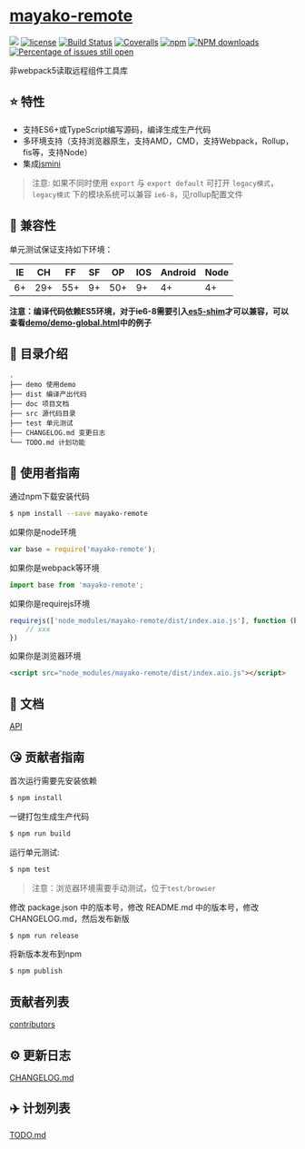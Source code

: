 # [mayako-remote](https://github.com/mayako21126/mayako-remote)
[![](https://img.shields.io/badge/Powered%20by-jslib%20base-brightgreen.svg)](https://github.com/yanhaijing/jslib-base)
[![license](https://img.shields.io/badge/license-MIT-blue.svg)](https://github.com/mayako21126/mayako-remote/blob/master/LICENSE)
[![Build Status](https://travis-ci.org/mayako21126/mayako-remote.svg?branch=master)](https://travis-ci.org/mayako21126/mayako-remote)
[![Coveralls](https://img.shields.io/coveralls/mayako21126/mayako-remote.svg)](https://coveralls.io/github/mayako21126/mayako-remote)
[![npm](https://img.shields.io/badge/npm-0.1.0-orange.svg)](https://www.npmjs.com/package/mayako-remote)
[![NPM downloads](http://img.shields.io/npm/dm/mayako-remote.svg?style=flat-square)](http://www.npmtrends.com/mayako-remote)
[![Percentage of issues still open](http://isitmaintained.com/badge/open/mayako21126/mayako-remote.svg)](http://isitmaintained.com/project/mayako21126/mayako-remote "Percentage of issues still open")

非webpack5读取远程组件工具库

## :star: 特性

- 支持ES6+或TypeScript编写源码，编译生成生产代码
- 多环境支持（支持浏览器原生，支持AMD，CMD，支持Webpack，Rollup，fis等，支持Node）
- 集成[jsmini](https://github.com/jsmini)

> 注意: 如果不同时使用 `export` 与 `export default` 可打开 `legacy模式`，`legacy模式` 下的模块系统可以兼容 `ie6-8`，见rollup配置文件

## :pill: 兼容性
单元测试保证支持如下环境：

| IE   | CH   | FF   | SF   | OP   | IOS  | Android   | Node  |
| ---- | ---- | ---- | ---- | ---- | ---- | ---- | ----- |
| 6+   | 29+ | 55+  | 9+   | 50+  | 9+   | 4+   | 4+ |

**注意：编译代码依赖ES5环境，对于ie6-8需要引入[es5-shim](http://github.com/es-shims/es5-shim/)才可以兼容，可以查看[demo/demo-global.html](./demo/demo-global.html)中的例子**

## :open_file_folder: 目录介绍

```
.
├── demo 使用demo
├── dist 编译产出代码
├── doc 项目文档
├── src 源代码目录
├── test 单元测试
├── CHANGELOG.md 变更日志
└── TODO.md 计划功能
```

## :rocket: 使用者指南

通过npm下载安装代码

```bash
$ npm install --save mayako-remote
```

如果你是node环境

```js
var base = require('mayako-remote');
```

如果你是webpack等环境

```js
import base from 'mayako-remote';
```

如果你是requirejs环境

```js
requirejs(['node_modules/mayako-remote/dist/index.aio.js'], function (base) {
    // xxx
})
```

如果你是浏览器环境

```html
<script src="node_modules/mayako-remote/dist/index.aio.js"></script>
```

## :bookmark_tabs: 文档
[API](./doc/api.md)

## :kissing_heart: 贡献者指南
首次运行需要先安装依赖

```bash
$ npm install
```

一键打包生成生产代码

```bash
$ npm run build
```

运行单元测试:

```bash
$ npm test
```

> 注意：浏览器环境需要手动测试，位于`test/browser`

修改 package.json 中的版本号，修改 README.md 中的版本号，修改 CHANGELOG.md，然后发布新版

```bash
$ npm run release
```

将新版本发布到npm

```bash
$ npm publish
```

## 贡献者列表

[contributors](https://github.com/mayako21126/mayako-remote/graphs/contributors)

## :gear: 更新日志
[CHANGELOG.md](./CHANGELOG.md)

## :airplane: 计划列表
[TODO.md](./TODO.md)